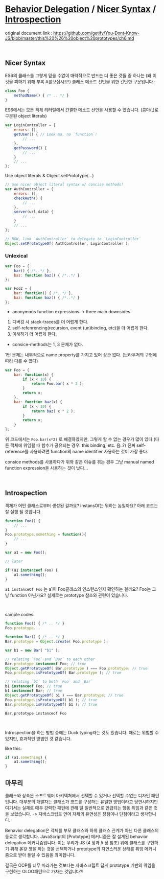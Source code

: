 # [Behavior Delegation](https://github.com/getify/You-Dont-Know-JS/blob/master/this%20%26%20object%20prototypes/ch6.md) / [Nicer Syntax](https://github.com/getify/You-Dont-Know-JS/blob/master/this%20%26%20object%20prototypes/ch6.md#nicer-syntax) / [Introspection](https://github.com/getify/You-Dont-Know-JS/blob/master/this%20%26%20object%20prototypes/ch6.md#introspection)
original document link : https://github.com/getify/You-Dont-Know-JS/blob/master/this%20%26%20object%20prototypes/ch6.md

<br>

## Nicer Syntax

ES6의 클래스를 그렇게 믿을 수없이 매력적으로 만드는 더 좋은 것들 중 하나는 (왜 이것을 피하기 위해 부록 A를보십시오!) 클래스 메소드 선언을 위한 간단한 구문입니다 :
```javascript
class Foo {
    methodName() { /* .. */ }
}
```

ES6에서는 모든 객체 리터럴에서 간결한 메소드 선언을 사용할 수 있습니다. (콤마(,)로 구분된 object literals)

```javascript
var LoginController = {
    errors: [],
    getUser() { // Look ma, no `function`!
        // ...
    },
    getPassword() {
        // ...
    }
    // ...
};
```

Use object literals & Object.setPrototype(...)

```javascript
// use nicer object literal syntax w/ concise methods!
var AuthController = {
    errors: [],
    checkAuth() {
        // ...
    },
    server(url,data) {
        // ...
    }
    // ...
};

// NOW, link `AuthController` to delegate to `LoginController`
Object.setPrototypeOf( AuthController, LoginController );
```

### Unlexical
```javascript
var Foo = {
    bar() { /*..*/ },
    baz: function baz() { /*..*/ }
};

var Foo2 = {
    bar: function() { /*..*/ },
    baz: function baz() { /*..*/ }
};
```

- anonymous function expressions -> three main downsides

1. 디버깅 시 stack-traces를 더 어렵게 한다.
2. self-refenrencing(recursion, event (un)binding, etc)을 더 어렵게 한다.
3.  이해하기 더 어렵게 한다.

- consice-methods는 1, 3 문제가 없다.

1번 문제는 내부적으로 name property를 가지고 있어 상관 없다. (브라우저의 구현에 따라 다를 수 있다)

```javascript
var Foo = {
    bar: function(x) {
        if (x < 10) {
            return Foo.bar( x * 2 );
        }
        return x;
    },
    baz: function baz(x) {
        if (x < 10) {
            return baz( x * 2 );
        }
        return x;
    }
};
```

위 코드에서는 `Foo.bar(x*2)` 로 해결하였지만, 그렇게 할 수 없는 경우가 많이 있다.(다른 객체에 위임될 때 함수가 공유되는 경우. this binding, etc. 음..?) 진짜 self-reference를 사용하려면 function의 name identifier 사용하는 것이 가장 좋다.

consice methods를 사용하다가 위와 같은 이슈를 겪는 경우 그냥 manual named function expression을 사용하는 것이 낫다...

<br>

## Introspection

객체가 어떤 클래스로부터 생성된 걸까요? instansOf는 뭐하는 놈일까요?
아래 코드는 잘 실행 될 것입니다.

```javascript
function Foo() {
    // ...
}
Foo.prototype.something = function(){
    // ...
}

var a1 = new Foo();

// later

if (a1 instanceof Foo) {
    a1.something();
}
```

`a1 instanceOf Foo` 는 a1이 Foo클래스의 인스턴스인지 확인하는 걸까요?
Foo는 그냥 function 아닌가요? 실제로는 prototype 참조와 관련이 있습니다.

<br>

sample codes:

```javascript
function Foo() { /* .. */ }
Foo.prototype...

function Bar() { /* .. */ }
Bar.prototype = Object.create( Foo.prototype );

var b1 = new Bar( "b1" );

// relating `Foo` and `Bar` to each other
Bar.prototype instanceof Foo; // true
Object.getPrototypeOf( Bar.prototype ) === Foo.prototype; // true
Foo.prototype.isPrototypeOf( Bar.prototype ); // true

// relating `b1` to both `Foo` and `Bar`
b1 instanceof Foo; // true
b1 instanceof Bar; // true
Object.getPrototypeOf( b1 ) === Bar.prototype; // true
Foo.prototype.isPrototypeOf( b1 ); // true
Bar.prototype.isPrototypeOf( b1 ); // true
```

`Bar.prototype instanceof Foo`

<br>

Introspection을 하는 방법 중에는 Duck typing라는 것도 있습니다.
때로는 위험할 수 있지만, 효과적인 방법인 것 같습니다.

like this:
```javascript
if (a1.something) {
    a1.something();
}
```

## 마무리

클래스와 상속은 소프트웨어 아키텍처에서 선택할 수 있거나 선택할 수없는 디자인 패턴입니다. 대부분의 개발자는 클래스가 코드를 구성하는 유일한 방법이라고 당연시하지만 여기서는 실제로 매우 강력한 패턴에 관해 덜 일반적으로 언급되는 행동 위임과 같은 것을 보았습니다.
-> 자바스크립트 언어 자체의 유연성은 장점이나 단점이라고 생각합니다.

Behavior delegation은 객체를 부모 클래스와 하위 클래스 관계가 아닌 다른 클래스의 동료로 생각합니다. JavaScript의 [Prototype] 메커니즘은 잘 설계된 behavior delegation 메커니즘입니다. 이는 우리가 JS (4 장과 5 장 참조) 위에 클래스를 구현하기 위해 온갖 짓을 하는 것을 선택하거나 prototype의 자연스러운 상태를 위임 메커니즘으로 받아 들일 수 있음을 의미합니다.

결국은 OOP를 너무 따라가는 것보다는 자바스크립트 답게 prototype 기반의 위임을 구현하는 OLOO패턴으로 가자는 것입니다?!
